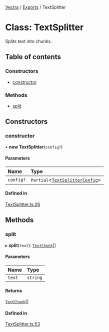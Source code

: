 [Vectra](../README.md) / [Exports](../modules.md) / TextSplitter

# Class: TextSplitter

Splits text into chunks.

## Table of contents

### Constructors

- [constructor](TextSplitter.md#constructor)

### Methods

- [split](TextSplitter.md#split)

## Constructors

### constructor

• **new TextSplitter**(`config?`)

#### Parameters

| Name | Type |
| :------ | :------ |
| `config?` | `Partial`\<[`TextSplitterConfig`](../interfaces/TextSplitterConfig.md)\> |

#### Defined in

[TextSplitter.ts:26](https://github.com/bartonmalow/vectra/blob/418123d/src/TextSplitter.ts#L26)

## Methods

### split

▸ **split**(`text`): [`TextChunk`](../interfaces/TextChunk.md)[]

#### Parameters

| Name | Type |
| :------ | :------ |
| `text` | `string` |

#### Returns

[`TextChunk`](../interfaces/TextChunk.md)[]

#### Defined in

[TextSplitter.ts:53](https://github.com/bartonmalow/vectra/blob/418123d/src/TextSplitter.ts#L53)
